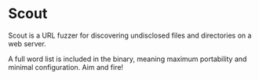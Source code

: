 # Scout

Scout is a URL fuzzer for discovering undisclosed files and directories on a web server. 

A full word list is included in the binary, meaning maximum portability and minimal configuration. Aim and fire!

